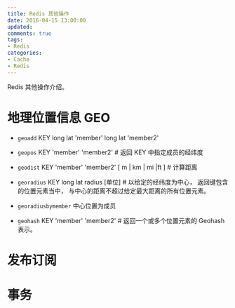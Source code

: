 ```yaml
---
title: Redis 其他操作
date: 2016-04-15 13:00:00
updated:
comments: true
tags:
- Redis
categories:
- Cache
- Redis
---
```


Redis 其他操作介绍。

<!--more-->

# 地理位置信息 GEO

* `geoadd` KEY long lat 'member' long lat 'member2'

* `geopos` KEY 'member' 'member2'  # 返回 KEY 中指定成员的经纬度

* `geodist` KEY 'member' 'member2' [ m | km | mi |ft ] # 计算距离

* `georadius` KEY long lat radius [单位] # 以给定的经纬度为中心， 返回键包含的位置元素当中， 与中心的距离不超过给定最大距离的所有位置元素。

* `georadiusbymember` 中心位置为成员

* `geohash` KEY 'member' 'member2' # 返回一个或多个位置元素的 Geohash 表示。

# 发布订阅

# 事务
